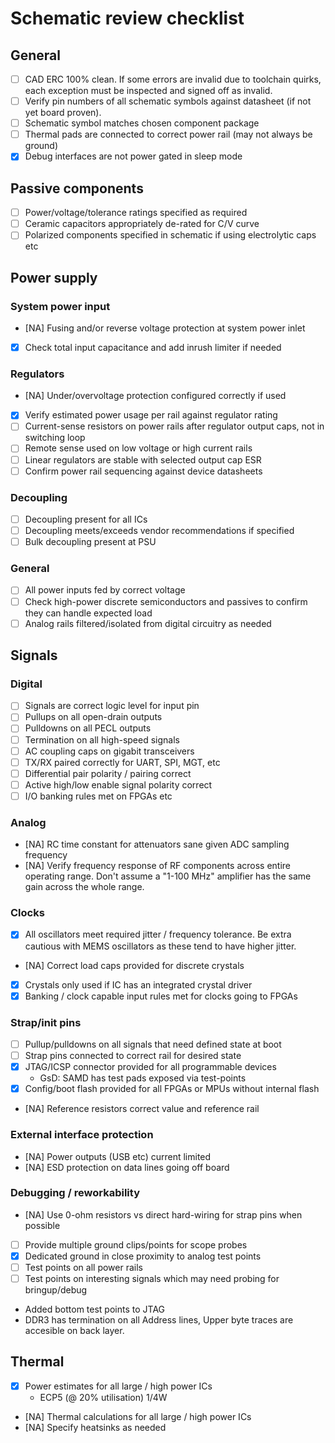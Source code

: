 # Schematic review checklist

## General

- [ ] CAD ERC 100% clean. If some errors are invalid due to toolchain quirks, each exception must be inspected and signed off as invalid.
- [ ] Verify pin numbers of all schematic symbols against datasheet (if not yet board proven).
- [ ] Schematic symbol matches chosen component package
- [ ] Thermal pads are connected to correct power rail (may not always be ground)
- [x] Debug interfaces are not power gated in sleep mode

## Passive components
* [ ] Power/voltage/tolerance ratings specified as required
* [ ] Ceramic capacitors appropriately de-rated for C/V curve
* [ ] Polarized components specified in schematic if using electrolytic caps etc

## Power supply

### System power input

* [NA] Fusing and/or reverse voltage protection at system power inlet
* [x] Check total input capacitance and add inrush limiter if needed

### Regulators

* [NA] Under/overvoltage protection configured correctly if used
* [X] Verify estimated power usage per rail against regulator rating
* [ ] Current-sense resistors on power rails after regulator output caps, not in switching loop
* [ ] Remote sense used on low voltage or high current rails
* [ ] Linear regulators are stable with selected output cap ESR
* [ ] Confirm power rail sequencing against device datasheets

### Decoupling
* [ ] Decoupling present for all ICs
* [ ] Decoupling meets/exceeds vendor recommendations if specified
* [ ] Bulk decoupling present at PSU

### General
* [ ] All power inputs fed by correct voltage
* [ ] Check high-power discrete semiconductors and passives to confirm they can handle expected load
* [ ] Analog rails filtered/isolated from digital circuitry as needed

## Signals

### Digital

* [ ] Signals are correct logic level for input pin
* [ ] Pullups on all open-drain outputs
* [ ] Pulldowns on all PECL outputs
* [ ] Termination on all high-speed signals
* [ ] AC coupling caps on gigabit transceivers
* [ ] TX/RX paired correctly for UART, SPI, MGT, etc
* [ ] Differential pair polarity / pairing correct
* [ ] Active high/low enable signal polarity correct
* [ ] I/O banking rules met on FPGAs etc

### Analog

* [NA] RC time constant for attenuators sane given ADC sampling frequency
* [NA] Verify frequency response of RF components across entire operating range. Don't assume a "1-100 MHz" amplifier has the same gain across the whole range.

### Clocks

* [X] All oscillators meet required jitter / frequency tolerance. Be extra cautious with MEMS oscillators as these tend to have higher jitter.
* [NA] Correct load caps provided for discrete crystals
* [X] Crystals only used if IC has an integrated crystal driver
* [X] Banking / clock capable input rules met for clocks going to FPGAs

### Strap/init pins
* [ ] Pullup/pulldowns on all signals that need defined state at boot
* [ ] Strap pins connected to correct rail for desired state
* [x] JTAG/ICSP connector provided for all programmable devices
    * GsD: SAMD has test pads exposed via test-points
* [x] Config/boot flash provided for all FPGAs or MPUs without internal flash
* [NA] Reference resistors correct value and reference rail

### External interface protection

* [NA] Power outputs (USB etc) current limited
* [NA] ESD protection on data lines going off board

### Debugging / reworkability

* [NA] Use 0-ohm resistors vs direct hard-wiring for strap pins when possible
* [ ] Provide multiple ground clips/points for scope probes
* [x] Dedicated ground in close proximity to analog test points
* [ ] Test points on all power rails
* [ ] Test points on interesting signals which may need probing for bringup/debug
 * Added bottom test points to JTAG
 * DDR3 has termination on all Address lines, Upper byte traces are accesible on back layer.

## Thermal

* [X] Power estimates for all large / high power ICs
    * ECP5 (@ 20% utilisation) 1/4W
* [NA] Thermal calculations for all large / high power ICs
* [NA] Specify heatsinks as needed

